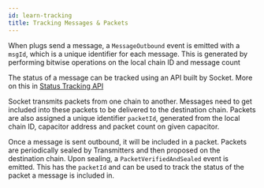```yaml
---
id: learn-tracking
title: Tracking Messages & Packets
---
```


<!-- - Tracking
    - Message tracking
        - Example srcTx, show how to find msg-id
        - What event to look for on destination
        - Show destTx Example and how to find msg-id
    - What is msg-id
    - what is packet-id
    - How to track packets
    - Point to tracking API -->

<!-- Who's reading this? A dev trying to figure out how he/she can track a message they just initiated -->


When plugs send a message, a `MessageOutbound` event is emitted with a `msgId`, which is a unique identifier for each message. This is generated by performing bitwise operations on the local chain ID and message count

The status of a message can be tracked using an API built by Socket. More on this in [Status Tracking API](../../Build/APIReference/Track.md)

Socket transmits packets from one chain to another. Messages need to get included into these packets to be delivered to the destination chain. Packets are also assigned a unique identifier `packetId`, generated from the local chain ID, capacitor address and packet count on given capacitor. 

Once a message is sent outbound, it will be included in a packet. Packets are periodically sealed by Transmitters and then proposed on the destination chain. Upon sealing, a `PacketVerifiedAndSealed` event is emitted. This has the `packetId` and can be used to track the status of the packet a message is included in. 

